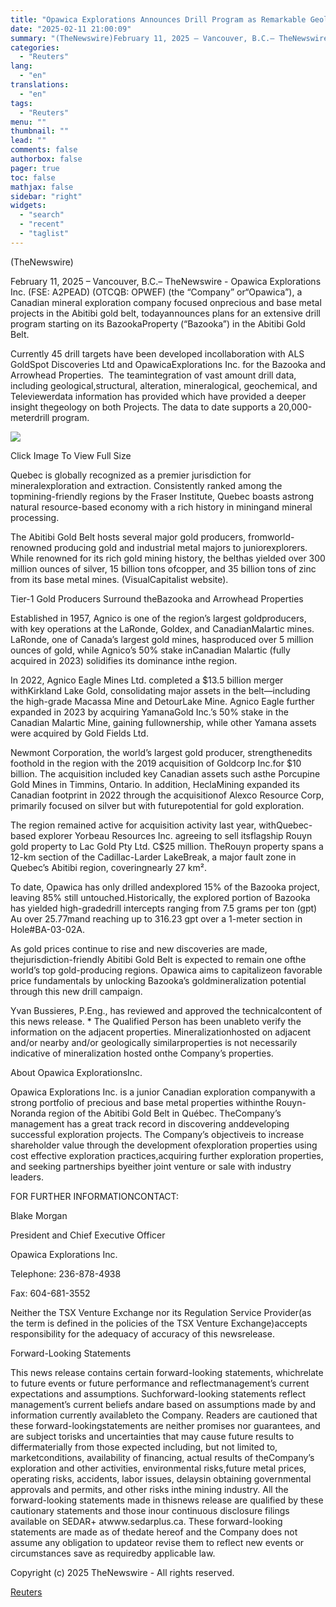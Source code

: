 ```yaml
---
title: "Opawica Explorations Announces Drill Program as Remarkable Geology Supports 20,000 Meters Drilling"
date: "2025-02-11 21:00:09"
summary: "(TheNewswire)February 11, 2025 – Vancouver, B.C.– TheNewswire - Opawica Explorations Inc. (FSE: A2PEAD) (OTCQB: OPWEF) (the “Company” or“Opawica”), a Canadian mineral exploration company focused onprecious and base metal projects in the Abitibi gold belt, todayannounces plans for an extensive drill program starting on its BazookaProperty (“Bazooka”) in the Abitibi Gold..."
categories:
  - "Reuters"
lang:
  - "en"
translations:
  - "en"
tags:
  - "Reuters"
menu: ""
thumbnail: ""
lead: ""
comments: false
authorbox: false
pager: true
toc: false
mathjax: false
sidebar: "right"
widgets:
  - "search"
  - "recent"
  - "taglist"
---
```


(TheNewswire)

February 11, 2025 – Vancouver, B.C.– TheNewswire - Opawica Explorations Inc. (FSE: A2PEAD) (OTCQB: OPWEF) (the “Company” or“Opawica”), a Canadian mineral exploration company focused onprecious and base metal projects in the Abitibi gold belt, todayannounces plans for an extensive drill program starting on its BazookaProperty (“Bazooka”) in the Abitibi Gold Belt.

Currently 45 drill targets have been developed incollaboration with ALS GoldSpot Discoveries Ltd and OpawicaExplorations Inc. for the Bazooka and Arrowhead Properties.  The teamintegration of vast amount drill data, including geological,structural, alteration, mineralogical, geochemical, and Televiewerdata information has provided which have provided a deeper insight thegeology on both Projects. The data to date supports a 20,000-meterdrill program.

![](https://s3.tradingview.com/news/image/tag:reuters.com,2025-02-11:newsml_Tnw3fkCWB-9b23e21196ee16a12ed34efc09d9a9a3-resized.jpeg)

Click Image To View Full Size

Quebec is globally recognized as a premier jurisdiction for mineralexploration and extraction. Consistently ranked among the topmining-friendly regions by the Fraser Institute, Quebec boasts astrong natural resource-based economy with a rich history in miningand mineral processing.

The Abitibi Gold Belt hosts several major gold producers, fromworld-renowned producing gold and industrial metal majors to juniorexplorers. While renowned for its rich gold mining history, the belthas yielded over 300 million ounces of silver, 15 billion tons ofcopper, and 35 billion tons of zinc from its base metal mines. (VisualCapitalist website).

Tier-1 Gold Producers Surround theBazooka and Arrowhead Properties

Established in 1957, Agnico is one of the region’s largest goldproducers, with key operations at the LaRonde, Goldex, and CanadianMalartic mines. LaRonde, one of Canada’s largest gold mines, hasproduced over 5 million ounces of gold, while Agnico’s 50% stake inCanadian Malartic (fully acquired in 2023) solidifies its dominance inthe region.

In 2022, Agnico Eagle Mines Ltd. completed a $13.5 billion merger withKirkland Lake Gold, consolidating major assets in the belt—including the high-grade Macassa Mine and DetourLake Mine. Agnico Eagle further expanded in 2023 by acquiring YamanaGold Inc.’s 50% stake in the Canadian Malartic Mine, gaining fullownership, while other Yamana assets were acquired by Gold Fields Ltd.

Newmont Corporation, the world’s largest gold producer, strengthenedits foothold in the region with the 2019 acquisition of Goldcorp Inc.for $10 billion. The acquisition included key Canadian assets such asthe Porcupine Gold Mines in Timmins, Ontario. In addition, HeclaMining expanded its Canadian footprint in 2022 through the acquisitionof Alexco Resource Corp, primarily focused on silver but with futurepotential for gold exploration.

The region remained active for acquisition activity last year, withQuebec-based explorer Yorbeau Resources Inc. agreeing to sell itsflagship Rouyn gold property to Lac Gold Pty Ltd. C$25 million. TheRouyn property spans a 12-km section of the Cadillac-Larder LakeBreak, a major fault zone in Quebec’s Abitibi region, coveringnearly 27 km².

To date, Opawica has only drilled andexplored 15% of the Bazooka project, leaving 85% still untouched.Historically, the explored portion of Bazooka has yielded high-gradedrill intercepts ranging from 7.5 grams per ton (gpt) Au over 25.77mand reaching up to 316.23 gpt over a 1-meter section in Hole#BA-03-02A.

As gold prices continue to rise and new discoveries are made, thejurisdiction-friendly Abitibi Gold Belt is expected to remain one ofthe world’s top gold-producing regions. Opawica aims to capitalizeon favorable price fundamentals by unlocking Bazooka’s goldmineralization potential through this new drill campaign.

Yvan Bussieres, P.Eng., has reviewed and approved the technicalcontent of this news release. \* The Qualified Person has been unableto verify the information on the adjacent properties. Mineralizationhosted on adjacent and/or nearby and/or geologically similarproperties is not necessarily indicative of mineralization hosted onthe Company’s properties.

About Opawica ExplorationsInc.

Opawica Explorations Inc. is a junior Canadian exploration companywith a strong portfolio of precious and base metal properties withinthe Rouyn-Noranda region of the Abitibi Gold Belt in Québec. TheCompany’s management has a great track record in discovering anddeveloping successful exploration projects. The Company’s objectiveis to increase shareholder value through the development ofexploration properties using cost effective exploration practices,acquiring further exploration properties, and seeking partnerships byeither joint venture or sale with industry leaders.

FOR FURTHER INFORMATIONCONTACT:

Blake Morgan

President and Chief Executive Officer

Opawica Explorations Inc.

Telephone: 236-878-4938

Fax: 604-681-3552

Neither the TSX Venture Exchange nor its Regulation Service Provider(as the term is defined in the policies of the TSX Venture Exchange)accepts responsibility for the adequacy of accuracy of this newsrelease.

Forward-Looking Statements

This news release contains certain forward-looking statements, whichrelate to future events or future performance and reflectmanagement’s current expectations and assumptions. Suchforward-looking statements reflect management’s current beliefs andare based on assumptions made by and information currently availableto the Company. Readers are cautioned that these forward-lookingstatements are neither promises nor guarantees, and are subject torisks and uncertainties that may cause future results to differmaterially from those expected including, but not limited to, marketconditions, availability of financing, actual results of theCompany’s exploration and other activities, environmental risks,future metal prices, operating risks, accidents, labor issues, delaysin obtaining governmental approvals and permits, and other risks inthe mining industry. All the forward-looking statements made in thisnews release are qualified by these cautionary statements and those inour continuous disclosure filings available on SEDAR+ atwww.sedarplus.ca. These forward-looking statements are made as of thedate hereof and the Company does not assume any obligation to updateor revise them to reflect new events or circumstances save as requiredby applicable law.

Copyright (c) 2025 TheNewswire - All rights reserved.

[Reuters](https://www.tradingview.com/news/reuters.com,2025-02-11:newsml_Tnw3fkCWB:0-opawica-explorations-announces-drill-program-as-remarkable-geology-supports-20-000-meters-drilling/)
